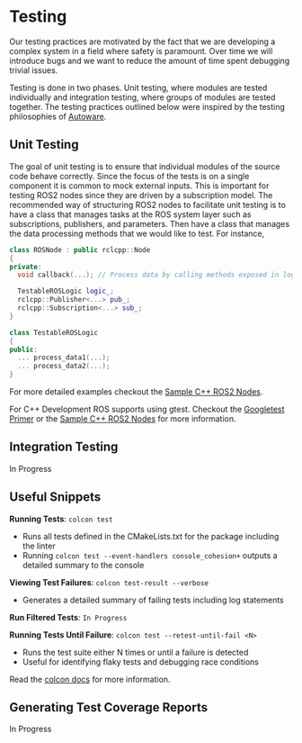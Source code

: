# Testing
Our testing practices are motivated by the fact that we are developing a complex system in a field where safety is paramount.
Over time we will introduce bugs and we want to reduce the amount of time spent debugging trivial issues.

Testing is done in two phases. Unit testing, where modules are tested individually and integration testing, where groups of modules are tested together.
The testing practices outlined below were inspired by the testing philosophies of [Autoware](https://autowarefoundation.gitlab.io/autoware.auto/AutowareAuto/testing-in-general.html).

## Unit Testing
The goal of unit testing is to ensure that individual modules of the source code behave correctly.
Since the focus of the tests is on a single component it is common to mock external inputs.
This is important for testing ROS2 nodes since they are driven by a subscription model.
The recommended way of structuring ROS2 nodes to facilitate unit testing is to have a class that manages tasks at the ROS system layer such as subscriptions, publishers, and parameters.
Then have a class that manages the data processing methods that we would like to test.
For instance,
```cpp
class ROSNode : public rclcpp::Node
{
private:
  void callback(...); // Process data by calling methods exposed in logic_

  TestableROSLogic logic_;
  rclcpp::Publisher<...> pub_;
  rclcpp::Subscription<...> sub_;
}

class TestableROSLogic
{
public:
  ... process_data1(...);
  ... process_data2(...);
}
```
For more detailed examples checkout the [Sample C++ ROS2 Nodes](../src/samples/).

For C++ Development ROS supports using gtest. Checkout the [Googletest Primer](https://google.github.io/googletest/primer.html) or the [Sample C++ ROS2 Nodes](../src/samples/) for more information.

## Integration Testing
In Progress

## Useful Snippets
**Running Tests**: `colcon test`
- Runs all tests defined in the CMakeLists.txt for the package including the linter
- Running `colcon test --event-handlers console_cohesion+` outputs a detailed summary to the console

**Viewing Test Failures**: `colcon test-result --verbose`
- Generates a detailed summary of failing tests including log statements

**Run Filtered Tests**: `In Progress`

**Running Tests Until Failure**: `colcon test --retest-until-fail <N>`
- Runs the test suite either N times or until a failure is detected
- Useful for identifying flaky tests and debugging race conditions

Read the [colcon docs](https://colcon.readthedocs.io/en/released/reference/verb/test.html) for more information.

## Generating Test Coverage Reports
In Progress
